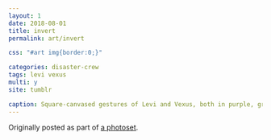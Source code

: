 ```yaml
---
layout: 1
date: 2018-08-01
title: invert
permalink: art/invert

css: "#art img{border:0;}"

categories: disaster-crew
tags: levi vexus
multi: y
site: tumblr

caption: Square-canvased gestures of Levi and Vexus, both in purple, green, and white. With the squares diagonally-placed they appear to be looking at each other; Vexus is making a slit-across-throat hand gesture.
---
```

Originally posted as part of [a photoset](https://aflyleaf3.wordpress.com/2018/08/01/doodles-that-were-only-half-intended-to-go/).